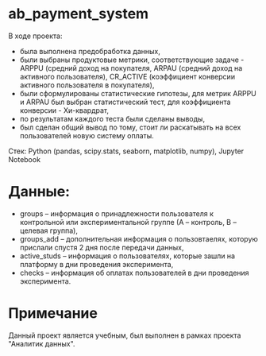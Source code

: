# ab_payment_system
В ходе проекта:
- была выполнена предобработка данных,
- были выбраны продуктовые метрики, соответствующие задаче - ARPPU (средний доход на покупателя, ARPAU (средний доход на активного пользователя), CR_ACTIVE (коэффициент конверсии активного пользователя в покупателя),
- были сформулированы статистические гипотезы, для метрик ARPPU и ARPAU был выбран статистический тест, для коэффициента конверсии - Хи-квардрат,
- по результатам каждого теста были сделаны выводы,
- был сделан общий вывод по тому, стоит ли раскатывать на всех пользователей новую систему оплаты.

Стек: Python (pandas, scipy.stats, seaborn, matplotlib, numpy), Jupyter Notebook

# Данные:
- groups – информация о принадлежности пользователя к контрольной или экспериментальной группе (А – контроль, B – целевая группа),
- groups_add – дополнительная информация о пользовтаелях, которую прислали спустя 2 дня после передачи данных,
- active_studs – информация о пользователях, которые зашли на платформу в дни проведения эксперимента,
- checks – информация об оплатах пользователей в дни проведения эксперимента.

# Примечание
Данный проект является учебным, был выполнен в рамках проекта "Аналитик данных".
